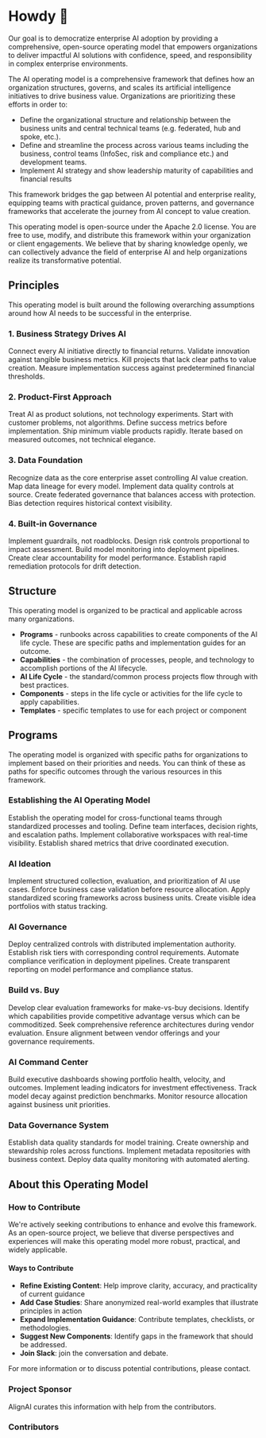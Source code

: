 # Howdy 👋

Our goal is to democratize enterprise AI adoption by providing a comprehensive, open-source operating model that empowers organizations to deliver impactful AI solutions with confidence, speed, and responsibility in complex enterprise environments.

The AI operating model is a comprehensive framework that defines how an organization structures, governs, and scales its artificial intelligence initiatives to drive business value. Organizations are prioritizing these efforts in order to:

- Define the organizational structure and relationship between the business units and central technical teams (e.g. federated, hub and spoke, etc.).
- Define and streamline the process across various teams including the business, control teams (InfoSec, risk and compliance etc.) and development teams.
- Implement AI strategy and show leadership maturity of capabilities and financial results

This framework bridges the gap between AI potential and enterprise reality, equipping teams with practical guidance, proven patterns, and governance frameworks that accelerate the journey from AI concept to value creation.

This operating model is open-source under the Apache 2.0 license. You are free to use, modify, and distribute this framework within your organization or client engagements. We believe that by sharing knowledge openly, we can collectively advance the field of enterprise AI and help organizations realize its transformative potential.

## Principles

This operating model is built around the following overarching assumptions around how AI needs to be successful in the enterprise.

### 1. Business Strategy Drives AI

Connect every AI initiative directly to financial returns. Validate innovation against tangible business metrics. Kill projects that lack clear paths to value creation. Measure implementation success against predetermined financial thresholds.

### 2. Product-First Approach

Treat AI as product solutions, not technology experiments. Start with customer problems, not algorithms. Define success metrics before implementation. Ship minimum viable products rapidly. Iterate based on measured outcomes, not technical elegance.

### 3. Data Foundation

Recognize data as the core enterprise asset controlling AI value creation. Map data lineage for every model. Implement data quality controls at source. Create federated governance that balances access with protection. Bias detection requires historical context visibility.

### 4. Built-in Governance

Implement guardrails, not roadblocks. Design risk controls proportional to impact assessment. Build model monitoring into deployment pipelines. Create clear accountability for model performance. Establish rapid remediation protocols for drift detection.

## Structure 

This operating model is organized to be practical and applicable across many organizations.

- **Programs** - runbooks across capabilities to create components of the AI life cycle. These are specific paths and implementation guides for an outcome.
- **Capabilities** - the combination of processes, people, and technology to accomplish portions of the AI lifecycle. 
- **AI Life Cycle** - the standard/common process projects flow through with best practices.
- **Components** - steps in the life cycle or activities for the life cycle to apply capabilities. 
- **Templates** - specific templates to use for each project or component 

## Programs

The operating model is organized with specific paths for organizations to implement based on their priorities and needs. You can think of these as paths for specific outcomes through the various resources in this framework.

### Establishing the AI Operating Model

Establish the operating model for cross-functional teams through standardized processes and tooling. Define team interfaces, decision rights, and escalation paths. Implement collaborative workspaces with real-time visibility. Establish shared metrics that drive coordinated execution.

### AI Ideation

Implement structured collection, evaluation, and prioritization of AI use cases. Enforce business case validation before resource allocation. Apply standardized scoring frameworks across business units. Create visible idea portfolios with status tracking.

### AI Governance

Deploy centralized controls with distributed implementation authority. Establish risk tiers with corresponding control requirements. Automate compliance verification in deployment pipelines. Create transparent reporting on model performance and compliance status.

### Build vs. Buy

Develop clear evaluation frameworks for make-vs-buy decisions. Identify which capabilities provide competitive advantage versus which can be commoditized. Seek comprehensive reference architectures during vendor evaluation. Ensure alignment between vendor offerings and your governance requirements.

### AI Command Center

Build executive dashboards showing portfolio health, velocity, and outcomes. Implement leading indicators for investment effectiveness. Track model decay against prediction benchmarks. Monitor resource allocation against business unit priorities.

### Data Governance System

Establish data quality standards for model training. Create ownership and stewardship roles across functions. Implement metadata repositories with business context. Deploy data quality monitoring with automated alerting.

## About this Operating Model

### How to Contribute

We're actively seeking contributions to enhance and evolve this framework. As an open-source project, we believe that diverse perspectives and experiences will make this operating model more robust, practical, and widely applicable.

#### Ways to Contribute

- **Refine Existing Content**: Help improve clarity, accuracy, and practicality of current guidance
- **Add Case Studies**: Share anonymized real-world examples that illustrate principles in action
- **Expand Implementation Guidance**: Contribute templates, checklists, or methodologies.
- **Suggest New Components**: Identify gaps in the framework that should be addressed.
- **Join Slack**: join the conversation and debate.  

For more information or to discuss potential contributions, please contact.

### Project Sponsor

AlignAI curates this information with help from the contributors.

### Contributors
